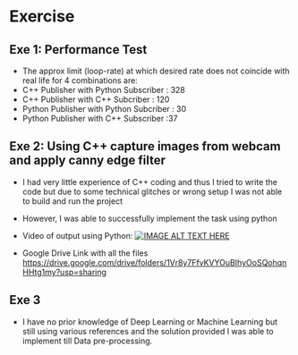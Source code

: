 # Exercise
## Exe 1: Performance Test
- The approx limit (loop-rate) at which desired rate does not coincide with real life for 4 combinations are:
- C++ Publisher with Python Subscriber : 328
- C++ Publisher with C++ Subcriber : 120
- Python Publisher with Python Subcriber : 30
- Python Publisher with C++ Subscriber :37
## Exe 2: Using C++ capture images from webcam and apply canny edge filter
- I had very little experience of C++ coding and thus I tried to write the code but due to some technical glitches or wrong setup I was not able to build and run the project
- However, I was able to successfully implement the task using python
-  Video of output using Python:
[![IMAGE ALT TEXT HERE](https://img.youtube.com/vi/Zp_s-vLr7Js/0.jpg)](https://youtu.be/Zp_s-vLr7Js)

- Google Drive Link with all the files
https://drive.google.com/drive/folders/1Vr8y7FfvKVYOuBIhyOoSQohqnHHtg1my?usp=sharing

## Exe 3
- I have no prior knowledge of Deep Learning or Machine Learning but still using various references and the solution provided I was able to implement till Data pre-processing.  
